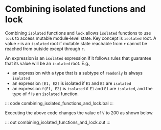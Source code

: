 # Combining isolated functions and lock

Combining `isolated` functions and `lock` allows `isolated` functions to use `lock` to access mutable module-level state. Key concept is `isolated` root. A value `r` is an `isolated` root if mutable state reachable from `r` cannot be reached from outside except through `r`. 

An expression is an `isolated` expression if it follows rules that guarantee that its value will be an `isolated` root. E.g.,

- an expression with a type that is a subtype of `readonly` is always `isolated`
- an expression `[E1, E2]` is isolated if `E1` and `E2` are `isolated`
- an expression `f(E1, E2)` is `isolated` if `E1` and `E1` are `isolated`, and the type of `f` is an `isolated` function.

::: code combining_isolated_functions_and_lock.bal :::

Executing the above code changes the value of `V` to 200 as shown below.

::: out combining_isolated_functions_and_lock.out :::